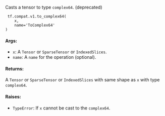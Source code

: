 Casts a tensor to type `complex64`. (deprecated)

```
 tf.compat.v1.to_complex64(
    x,
    name='ToComplex64'
)
```
#### Args:
- `x`: A `Tensor` or `SparseTensor` or `IndexedSlices`.
- `name`: A `name` for the operation (optional).
#### Returns:
A `Tensor` or `SparseTensor` or `IndexedSlices` with same shape as `x` with type `complex64`.
#### Raises:
- `TypeError`: If `x` cannot be cast to the `complex64`.
